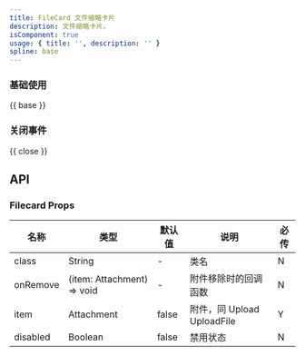 ```yaml
---
title: FileCard 文件缩略卡片
description: 文件缩略卡片。
isComponent: true
usage: { title: '', description: '' }
spline: base
---
```


### 基础使用

{{ base }}

### 关闭事件

{{ close }}

## API

### Filecard Props

名称 | 类型 | 默认值 | 说明 | 必传
-- | -- | -- | -- | --
class | String | - | 类名 | N
onRemove | (item: Attachment) => void | - | 附件移除时的回调函数 | N
item | Attachment | false | 附件，同 Upload UploadFile | Y
disabled | Boolean | false | 禁用状态 | N


